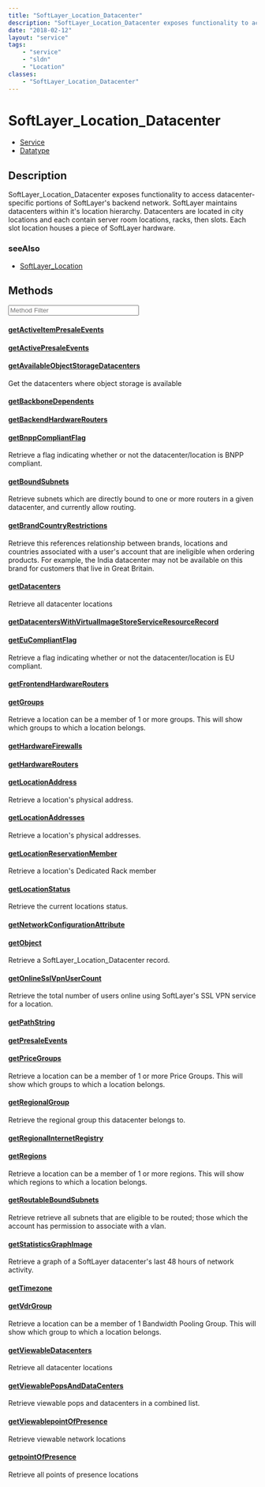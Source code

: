 ```yaml
---
title: "SoftLayer_Location_Datacenter"
description: "SoftLayer_Location_Datacenter exposes functionality to access datacenter-specific portions of SoftLayer's backend networ... "
date: "2018-02-12"
layout: "service"
tags:
    - "service"
    - "sldn"
    - "Location"
classes:
    - "SoftLayer_Location_Datacenter"
---
```

# SoftLayer_Location_Datacenter
<div id='service-datatype'>
    <ul id='sldn-reference-tabs'>
    <li id='service'> <a href='/reference/services/SoftLayer_Location_Datacenter' >Service</a></li>    <li id='datatype'> <a href='/reference/datatypes/SoftLayer_Location_Datacenter' >Datatype</a></li>
    </ul>
</div>

## Description
SoftLayer_Location_Datacenter exposes functionality to access datacenter-specific portions of SoftLayer's backend network. SoftLayer maintains datacenters within it's location hierarchy. Datacenters are located in city locations and each contain server room locations, racks, then slots. Each slot location houses a piece of SoftLayer hardware. 



### seeAlso

* [SoftLayer_Location](/reference/services/SoftLayer_Location )


        
<div id="properties" class="content service-content">

## Methods

<div class="view-filters">
    <div class="clearfix">
        <div class="search-input-box">
            <input placeholder="Method Filter" onkeyup="titleSearch(inputId='edit-combine', divId='method-div', elementClass='method-row')" 
                type="text" id="edit-combine" value="" size="30" maxlength="128" class="form-text">
        </div>
    </div>
</div>

<div id="method-div">

<div class="method-row">

#### [getActiveItemPresaleEvents](/reference/services/SoftLayer_Location_Datacenter/getActiveItemPresaleEvents)

</div>

<div class="method-row">

#### [getActivePresaleEvents](/reference/services/SoftLayer_Location_Datacenter/getActivePresaleEvents)

</div>

<div class="method-row">

#### [getAvailableObjectStorageDatacenters](/reference/services/SoftLayer_Location_Datacenter/getAvailableObjectStorageDatacenters)
Get the datacenters where object storage is available
</div>

<div class="method-row">

#### [getBackboneDependents](/reference/services/SoftLayer_Location_Datacenter/getBackboneDependents)

</div>

<div class="method-row">

#### [getBackendHardwareRouters](/reference/services/SoftLayer_Location_Datacenter/getBackendHardwareRouters)

</div>

<div class="method-row">

#### [getBnppCompliantFlag](/reference/services/SoftLayer_Location_Datacenter/getBnppCompliantFlag)
Retrieve a flag indicating whether or not the datacenter/location is BNPP compliant.
</div>

<div class="method-row">

#### [getBoundSubnets](/reference/services/SoftLayer_Location_Datacenter/getBoundSubnets)
Retrieve subnets which are directly bound to one or more routers in a given datacenter, and currently allow routing.
</div>

<div class="method-row">

#### [getBrandCountryRestrictions](/reference/services/SoftLayer_Location_Datacenter/getBrandCountryRestrictions)
Retrieve this references relationship between brands, locations and countries associated with a user's account that are ineligible when ordering products. For example, the India datacenter may not be available on this brand for customers that live in Great Britain.
</div>

<div class="method-row">

#### [getDatacenters](/reference/services/SoftLayer_Location_Datacenter/getDatacenters)
Retrieve all datacenter locations
</div>

<div class="method-row">

#### [getDatacentersWithVirtualImageStoreServiceResourceRecord](/reference/services/SoftLayer_Location_Datacenter/getDatacentersWithVirtualImageStoreServiceResourceRecord)

</div>

<div class="method-row">

#### [getEuCompliantFlag](/reference/services/SoftLayer_Location_Datacenter/getEuCompliantFlag)
Retrieve a flag indicating whether or not the datacenter/location is EU compliant.
</div>

<div class="method-row">

#### [getFrontendHardwareRouters](/reference/services/SoftLayer_Location_Datacenter/getFrontendHardwareRouters)

</div>

<div class="method-row">

#### [getGroups](/reference/services/SoftLayer_Location_Datacenter/getGroups)
Retrieve a location can be a member of 1 or more groups. This will show which groups to which a location belongs.
</div>

<div class="method-row">

#### [getHardwareFirewalls](/reference/services/SoftLayer_Location_Datacenter/getHardwareFirewalls)

</div>

<div class="method-row">

#### [getHardwareRouters](/reference/services/SoftLayer_Location_Datacenter/getHardwareRouters)

</div>

<div class="method-row">

#### [getLocationAddress](/reference/services/SoftLayer_Location_Datacenter/getLocationAddress)
Retrieve a location's physical address.
</div>

<div class="method-row">

#### [getLocationAddresses](/reference/services/SoftLayer_Location_Datacenter/getLocationAddresses)
Retrieve a location's physical addresses.
</div>

<div class="method-row">

#### [getLocationReservationMember](/reference/services/SoftLayer_Location_Datacenter/getLocationReservationMember)
Retrieve a location's Dedicated Rack member
</div>

<div class="method-row">

#### [getLocationStatus](/reference/services/SoftLayer_Location_Datacenter/getLocationStatus)
Retrieve the current locations status.
</div>

<div class="method-row">

#### [getNetworkConfigurationAttribute](/reference/services/SoftLayer_Location_Datacenter/getNetworkConfigurationAttribute)

</div>

<div class="method-row">

#### [getObject](/reference/services/SoftLayer_Location_Datacenter/getObject)
Retrieve a SoftLayer_Location_Datacenter record.
</div>

<div class="method-row">

#### [getOnlineSslVpnUserCount](/reference/services/SoftLayer_Location_Datacenter/getOnlineSslVpnUserCount)
Retrieve the total number of users online using SoftLayer's SSL VPN service for a location.
</div>

<div class="method-row">

#### [getPathString](/reference/services/SoftLayer_Location_Datacenter/getPathString)

</div>

<div class="method-row">

#### [getPresaleEvents](/reference/services/SoftLayer_Location_Datacenter/getPresaleEvents)

</div>

<div class="method-row">

#### [getPriceGroups](/reference/services/SoftLayer_Location_Datacenter/getPriceGroups)
Retrieve a location can be a member of 1 or more Price Groups. This will show which groups to which a location belongs.
</div>

<div class="method-row">

#### [getRegionalGroup](/reference/services/SoftLayer_Location_Datacenter/getRegionalGroup)
Retrieve the regional group this datacenter belongs to.
</div>

<div class="method-row">

#### [getRegionalInternetRegistry](/reference/services/SoftLayer_Location_Datacenter/getRegionalInternetRegistry)

</div>

<div class="method-row">

#### [getRegions](/reference/services/SoftLayer_Location_Datacenter/getRegions)
Retrieve a location can be a member of 1 or more regions. This will show which regions to which a location belongs.
</div>

<div class="method-row">

#### [getRoutableBoundSubnets](/reference/services/SoftLayer_Location_Datacenter/getRoutableBoundSubnets)
Retrieve retrieve all subnets that are eligible to be routed; those which the account has permission to associate with a vlan.
</div>

<div class="method-row">

#### [getStatisticsGraphImage](/reference/services/SoftLayer_Location_Datacenter/getStatisticsGraphImage)
Retrieve a graph of a SoftLayer datacenter's last 48 hours of network activity.
</div>

<div class="method-row">

#### [getTimezone](/reference/services/SoftLayer_Location_Datacenter/getTimezone)

</div>

<div class="method-row">

#### [getVdrGroup](/reference/services/SoftLayer_Location_Datacenter/getVdrGroup)
Retrieve a location can be a member of 1 Bandwidth Pooling Group. This will show which group to which a location belongs.
</div>

<div class="method-row">

#### [getViewableDatacenters](/reference/services/SoftLayer_Location_Datacenter/getViewableDatacenters)
Retrieve all datacenter locations
</div>

<div class="method-row">

#### [getViewablePopsAndDataCenters](/reference/services/SoftLayer_Location_Datacenter/getViewablePopsAndDataCenters)
Retrieve viewable pops and datacenters in a combined list.
</div>

<div class="method-row">

#### [getViewablepointOfPresence](/reference/services/SoftLayer_Location_Datacenter/getViewablepointOfPresence)
Retrieve viewable network locations
</div>

<div class="method-row">

#### [getpointOfPresence](/reference/services/SoftLayer_Location_Datacenter/getpointOfPresence)
Retrieve all points of presence locations
</div>
</div>

</div>

